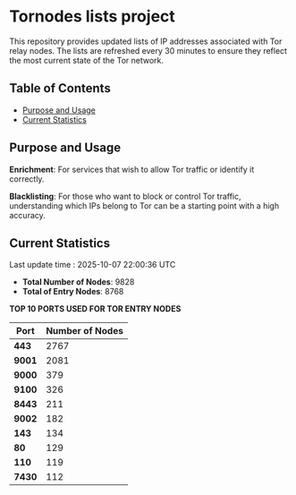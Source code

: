 # Tornodes lists project

This repository provides updated lists of IP addresses associated with Tor relay nodes. The lists are refreshed every 30 minutes to ensure they reflect the most current state of the Tor network.

## Table of Contents

- [Purpose and Usage](#purpose-and-usage)
- [Current Statistics](#current-statistics)


## Purpose and Usage

**Enrichment**: For services that wish to allow Tor traffic or identify it correctly.

**Blacklisting**: For those who want to block or control Tor traffic, understanding which IPs belong to Tor can be a starting point with a high accuracy.

## Current Statistics

Last update time : 2025-10-07 22:00:36 UTC

- **Total Number of Nodes**: 9828
- **Total of Entry Nodes**: 8768

**TOP 10 PORTS USED FOR TOR ENTRY NODES**

| **Port** | **Number of Nodes** |
|------|-----------------|
| **443**   | 2767  |
| **9001**   | 2081  |
| **9000**   | 379  |
| **9100**   | 326  |
| **8443**   | 211  |
| **9002**   | 182  |
| **143**   | 134  |
| **80**   | 129  |
| **110**   | 119  |
| **7430**   | 112  |

